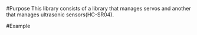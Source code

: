 #Purpose
This library consists of a library that manages servos and another that manages ultrasonic sensors(HC-SR04).


#Example
